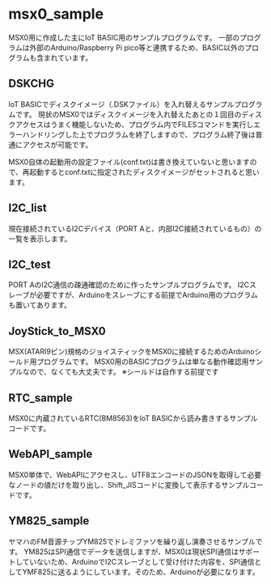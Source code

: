 # msx0_sample

MSX0用に作成した主にIoT BASIC用のサンプルプログラムです。
一部のプログラムは外部のArduino/Raspberry Pi pico等と連携するため、BASIC以外のプログラムも含まれています。

## DSKCHG

IoT BASICでディスクイメージ（.DSKファイル）を入れ替えるサンプルプログラムです。
現状のMSX0ではディスクイメージを入れ替えたあとの１回目のディスクアクセスはうまく機能しないため、プログラム内でFILESコマンドを実行しエラーハンドリングした上でプログラムを終了しますので、プログラム終了後は普通にアクセスが可能です。

MSX0自体の起動用の設定ファイル(conf.txt)は書き換えていないと思いますので、再起動するとconf.txtに指定されたディスクイメージがセットされると思います。

## I2C_list

現在接続されているI2Cデバイス（PORT Aと、内部I2C接続されているもの）の一覧を表示します。

## I2C_test

PORT AのI2C通信の疎通確認のために作ったサンプルプログラムです。
I2Cスレーブが必要ですが、Arduinoをスレーブにする前提でArduino用のプログラムも置いてあります。

## JoyStick_to_MSX0

MSX(ATARI9ピン)規格のジョイスティックをMSX0に接続するためのArduinoシールド用プログラムです。
MSX0用のBASICプログラムは単なる動作確認用サンプルなので、なくても大丈夫です。
※シールドは自作する前提です

## RTC_sample

MSX0に内蔵されているRTC(BM8563)をIoT BASICから読み書きするサンプルコードです。

## WebAPI_sample

MSX0単体で、WebAPIにアクセスし、UTF8エンコードのJSONを取得して必要なノードの値だけを取り出し、Shift_JISコードに変換して表示するサンプルコードです。

## YM825_sample

ヤマハのFM音源チップYM825でドレミファソを繰り返し演奏させるサンプルです。
YM825はSPI通信でデータを送信しますが、MSX0は現状SPI通信はサポートしていないため、ArduinoでI2Cスレーブとして受け付けた内容を、SPI通信としてYMF825に送るようにしています。そのため、Arduinoが必要になります。
